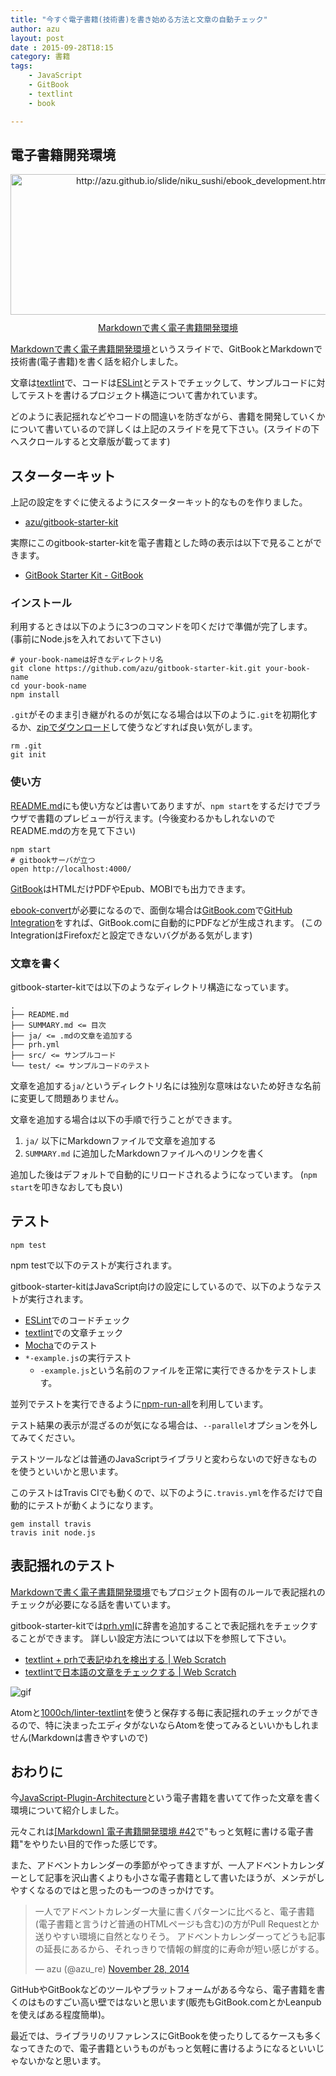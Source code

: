 ```yaml
---
title: "今すぐ電子書籍(技術書)を書き始める方法と文章の自動チェック"
author: azu
layout: post
date : 2015-09-28T18:15
category: 書籍
tags:
    - JavaScript
    - GitBook
    - textlint
    - book

---
```


## 電子書籍開発環境

<div class="kwout" style="text-align: center;"><a href="http://azu.github.io/slide/niku_sushi/ebook_development.html"><img src="http://kwout.com/cutout/a/94/x9/4x5_bor.jpg" alt="http://azu.github.io/slide/niku_sushi/ebook_development.html" title="Markdownで書く電子書籍開発環境" width="600" height="225" style="border: none;" /></a><p style="margin-top: 10px; text-align: center;"><a href="http://azu.github.io/slide/niku_sushi/ebook_development.html">Markdownで書く電子書籍開発環境</a></p></div>

[Markdownで書く電子書籍開発環境](http://azu.github.io/slide/niku_sushi/ebook_development.html "Markdownで書く電子書籍開発環境")というスライドで、GitBookとMarkdownで技術書(電子書籍)を書く話を紹介しました。

文章は[textlint](https://github.com/azu/textlint "textlint")で、コードは[ESLint](http://eslint.org/ "ESLint")とテストでチェックして、サンプルコードに対してテストを書けるプロジェクト構造について書かれています。

どのように表記揺れなどやコードの間違いを防ぎながら、書籍を開発していくかについて書いているので詳しくは上記のスライドを見て下さい。(スライドの下へスクロールすると文章版が載ってます)

## スターターキット

上記の設定をすぐに使えるようにスターターキット的なものを作りました。

- [azu/gitbook-starter-kit](https://github.com/azu/gitbook-starter-kit "azu/gitbook-starter-kit")

実際にこのgitbook-starter-kitを電子書籍とした時の表示は以下で見ることができます。

- [GitBook Starter Kit - GitBook](https://www.gitbook.com/book/azu/gitbook-starter-kit/details "GitBook Starter Kit - GitBook")


### インストール

利用するときは以下のように3つのコマンドを叩くだけで準備が完了します。
(事前にNode.jsを入れておいて下さい)

```
# your-book-nameは好きなディレクトリ名
git clone https://github.com/azu/gitbook-starter-kit.git your-book-name
cd your-book-name
npm install
```

`.git`がそのまま引き継がれるのが気になる場合は以下のように`.git`を初期化するか、[zipでダウンロード](https://github.com/azu/gitbook-starter-kit/archive/master.zip)して使うなどすれば良い気がします。

```
rm .git
git init
```

### 使い方

[README.md](https://github.com/azu/gitbook-starter-kit)にも使い方などは書いてありますが、`npm start`をするだけでブラウザで書籍のプレビューが行えます。(今後変わるかもしれないのでREADME.mdの方を見て下さい)

```
npm start
# gitbookサーバが立つ
open http://localhost:4000/
```

[GitBook](https://github.com/GitbookIO/gitbook "GitBook")はHTMLだけPDFやEpub、MOBIでも出力できます。

[ebook-convert](http://manual.calibre-ebook.com/cli/ebook-convert.html "ebook-convert")が必要になるので、面倒な場合は[GitBook.com](https://www.gitbook.com/)で[GitHub Integration](https://help.gitbook.com/github/index.html "GitHub Integration | Documentation")をすれば、GitBook.comに自動的にPDFなどが生成されます。
(このIntegrationはFirefoxだと設定できないバグがある気がします)

### 文章を書く

gitbook-starter-kitでは以下のようなディレクトリ構造になっています。

```
.
├── README.md
├── SUMMARY.md <= 目次
├── ja/ <= .mdの文章を追加する
├── prh.yml
├── src/ <= サンプルコード
└── test/ <= サンプルコードのテスト
```

文章を追加する`ja/`というディレクトリ名には独別な意味はないため好きな名前に変更して問題ありません。

文章を追加する場合は以下の手順で行うことができます。

1. `ja/` 以下にMarkdownファイルで文章を追加する
2. `SUMMARY.md` に追加したMarkdownファイルへのリンクを書く

追加した後はデフォルトで自動的にリロードされるようになっています。
(`npm start`を叩きなおしても良い)


## テスト


    npm test


npm testで以下のテストが実行されます。

gitbook-starter-kitはJavaScript向けの設定にしているので、以下のようなテストが実行されます。

- [ESLint](http://eslint.org/ "ESLint")でのコードチェック
- [textlint](https://github.com/azu/textlint "textlint")での文章チェック
- [Mocha](http://mochajs.org/ "Mocha")でのテスト
- `*-example.js`の実行テスト
    - `-example.js`という名前のファイルを正常に実行できるかをテストします。

並列でテストを実行できるように[npm-run-all](https://github.com/mysticatea/npm-run-all "npm-run-all")を利用しています。

テスト結果の表示が混ざるのが気になる場合は、`--parallel`オプションを外してみてください。

テストツールなどは普通のJavaScriptライブラリと変わらないので好きなものを使うといいかと思います。

このテストはTravis CIでも動くので、以下のように`.travis.yml`を作るだけで自動的にテストが動くようになります。

```
gem install travis
travis init node.js
```

## 表記揺れのテスト

[Markdownで書く電子書籍開発環境](http://azu.github.io/slide/niku_sushi/ebook_development.html "Markdownで書く電子書籍開発環境")でもプロジェクト固有のルールで表記揺れのチェックが必要になる話を書いています。

gitbook-starter-kitでは[prh.yml](https://github.com/azu/gitbook-starter-kit/blob/master/prh.yml)に辞書を追加することで表記揺れをチェックすることができます。
詳しい設定方法については以下を参照して下さい。

- [textlint + prhで表記ゆれを検出する | Web Scratch](http://efcl.info/2015/09/14/textlint-rule-prh/ "textlint + prhで表記ゆれを検出する | Web Scratch")
- [textlintで日本語の文章をチェックする | Web Scratch](http://efcl.info/2015/09/10/introduce-textlint/ "textlintで日本語の文章をチェックする | Web Scratch")

![gif](https://embed.gyazo.com/af14634690a0515c2c5ce56bd2fd6431.gif)

Atomと[1000ch/linter-textlint](https://github.com/1000ch/linter-textlint "1000ch/linter-textlint")を使うと保存する毎に表記揺れのチェックができるので、特に決まったエディタがないならAtomを使ってみるといいかもしれません(Markdownは書きやすいので)

## おわりに

今[JavaScript-Plugin-Architecture](https://github.com/azu/JavaScript-Plugin-Architecture "JavaScript-Plugin-Architecture")という電子書籍を書いてて作った文章を書く環境について紹介しました。

元々これは[[Markdown] 電子書籍開発環境 #42](https://github.com/azu/azu/issues/42 "[Markdown] 電子書籍開発環境 #42")で"もっと気軽に書ける電子書籍"をやりたい目的で作った感じです。

また、アドベントカレンダーの季節がやってきますが、一人アドベントカレンダーとして記事を沢山書くよりも小さな電子書籍として書いたほうが、メンテがしやすくなるのではと思ったのも一つのきっかけです。

<blockquote class="twitter-tweet" lang="en"><p lang="ja" dir="ltr">一人でアドベントカレンダー大量に書くパターンに比べると、電子書籍(電子書籍と言うけど普通のHTMLページも含む)の方がPull Requestとか送りやすい環境に自然となりそう。&#10;アドベントカレンダーってどうも記事の延長にあるから、それっきりで情報の鮮度的に寿命が短い感じがする。</p>&mdash; azu (@azu_re) <a href="https://twitter.com/azu_re/status/538307698215751680">November 28, 2014</a></blockquote>
<script async src="//platform.twitter.com/widgets.js" charset="utf-8"></script>

GitHubやGitBookなどのツールやプラットフォームがある今なら、電子書籍を書くのはものすごい高い壁ではないと思います(販売もGitBook.comとかLeanpubを使えばある程度簡単)。

最近では、ライブラリのリファレンスにGitBookを使ったりしてるケースも多くなってきたので、電子書籍というものがもっと気軽に書けるようになるといいじゃないかなと思います。
